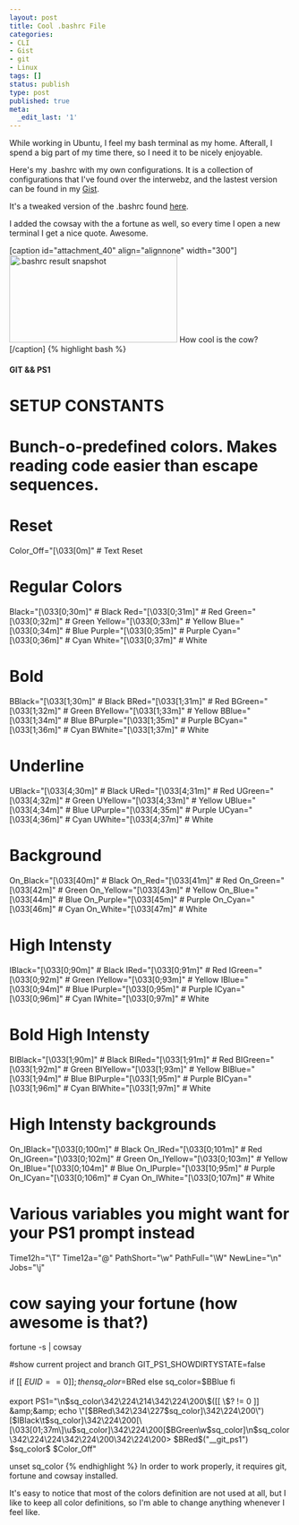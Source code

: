 ```yaml
---
layout: post
title: Cool .bashrc File
categories:
- CLI
- Gist
- git
- Linux
tags: []
status: publish
type: post
published: true
meta:
  _edit_last: '1'
---
```

While working in Ubuntu, I feel my bash terminal as my home. Afterall, I spend a big part of my time there, so I need it to be nicely enjoyable.

Here's my .bashrc with my own configurations. It is a collection of configurations that I've found over the interwebz, and the lastest version can be found in my <a title="latest version of my bashrc_file" href="https://gist.github.com/4108756" target="_blank">Gist</a>.

It's a tweaked version of the .bashrc found <a href="http://mediadoneright.com/content/ultimate-git-ps1-bash-prompt" target="_blank">here</a>.

I added the cowsay with the a fortune as well, so every time I open a new terminal I get a nice quote. Awesome.

[caption id="attachment_40" align="alignnone" width="300"]<a href="http://brunops.org/wp-content/uploads/2012/12/snapshot1.png"><img class="size-medium wp-image-40 " title=".bashrc file snapshot" alt=".bashrc result snapshot" src="http://brunops.org/wp-content/uploads/2012/12/snapshot1-300x156.png" width="300" height="156" /></a> How cool is the cow?[/caption]
{% highlight bash %}
#### GIT &amp;&amp; PS1
#  SETUP CONSTANTS
#  Bunch-o-predefined colors.  Makes reading code easier than escape sequences.

# Reset
Color_Off="\[\033[0m\]"       # Text Reset

# Regular Colors
Black="\[\033[0;30m\]"        # Black
Red="\[\033[0;31m\]"          # Red
Green="\[\033[0;32m\]"        # Green
Yellow="\[\033[0;33m\]"       # Yellow
Blue="\[\033[0;34m\]"         # Blue
Purple="\[\033[0;35m\]"       # Purple
Cyan="\[\033[0;36m\]"         # Cyan
White="\[\033[0;37m\]"        # White

# Bold
BBlack="\[\033[1;30m\]"       # Black
BRed="\[\033[1;31m\]"         # Red
BGreen="\[\033[1;32m\]"       # Green
BYellow="\[\033[1;33m\]"      # Yellow
BBlue="\[\033[1;34m\]"        # Blue
BPurple="\[\033[1;35m\]"      # Purple
BCyan="\[\033[1;36m\]"        # Cyan
BWhite="\[\033[1;37m\]"       # White

# Underline
UBlack="\[\033[4;30m\]"       # Black
URed="\[\033[4;31m\]"         # Red
UGreen="\[\033[4;32m\]"       # Green
UYellow="\[\033[4;33m\]"      # Yellow
UBlue="\[\033[4;34m\]"        # Blue
UPurple="\[\033[4;35m\]"      # Purple
UCyan="\[\033[4;36m\]"        # Cyan
UWhite="\[\033[4;37m\]"       # White

# Background
On_Black="\[\033[40m\]"       # Black
On_Red="\[\033[41m\]"         # Red
On_Green="\[\033[42m\]"       # Green
On_Yellow="\[\033[43m\]"      # Yellow
On_Blue="\[\033[44m\]"        # Blue
On_Purple="\[\033[45m\]"      # Purple
On_Cyan="\[\033[46m\]"        # Cyan
On_White="\[\033[47m\]"       # White

# High Intensty
IBlack="\[\033[0;90m\]"       # Black
IRed="\[\033[0;91m\]"         # Red
IGreen="\[\033[0;92m\]"       # Green
IYellow="\[\033[0;93m\]"      # Yellow
IBlue="\[\033[0;94m\]"        # Blue
IPurple="\[\033[0;95m\]"      # Purple
ICyan="\[\033[0;96m\]"        # Cyan
IWhite="\[\033[0;97m\]"       # White

# Bold High Intensty
BIBlack="\[\033[1;90m\]"      # Black
BIRed="\[\033[1;91m\]"        # Red
BIGreen="\[\033[1;92m\]"      # Green
BIYellow="\[\033[1;93m\]"     # Yellow
BIBlue="\[\033[1;94m\]"       # Blue
BIPurple="\[\033[1;95m\]"     # Purple
BICyan="\[\033[1;96m\]"       # Cyan
BIWhite="\[\033[1;97m\]"      # White

# High Intensty backgrounds
On_IBlack="\[\033[0;100m\]"   # Black
On_IRed="\[\033[0;101m\]"     # Red
On_IGreen="\[\033[0;102m\]"   # Green
On_IYellow="\[\033[0;103m\]"  # Yellow
On_IBlue="\[\033[0;104m\]"    # Blue
On_IPurple="\[\033[10;95m\]"  # Purple
On_ICyan="\[\033[0;106m\]"    # Cyan
On_IWhite="\[\033[0;107m\]"   # White

# Various variables you might want for your PS1 prompt instead
Time12h="\T"
Time12a="\@"
PathShort="\w"
PathFull="\W"
NewLine="\n"
Jobs="\j"

# cow saying your fortune (how awesome is that?)
fortune -s | cowsay

#show current project and branch
GIT_PS1_SHOWDIRTYSTATE=false

if [[ ${EUID} == 0 ]] ; then
  sq_color=$BRed
else
  sq_color=$BBlue
fi

export PS1="\n$sq_color\342\224\214\342\224\200\$([[ \$? != 0 ]] &amp;&amp; echo \"[$BRed\342\234\227$sq_color]\342\224\200\")[$IBlack\t$sq_color]\342\224\200[\[\033[01;37m\]\u$sq_color]\342\224\200[$BGreen\w$sq_color]\n$sq_color\342\224\224\342\224\200\342\224\200&gt; $BRed\$("__git_ps1") $sq_color\$ $Color_Off"

unset sq_color
{% endhighlight %}
In order to work properly, it requires git, fortune and cowsay installed.

It's easy to notice that most of the colors definition are not used at all, but I like to keep all color definitions, so I'm able to change anything whenever I feel like.
